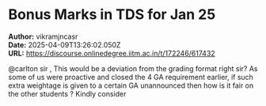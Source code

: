 # Bonus Marks in TDS for Jan 25

**Author:** vikramjncasr  
**Date:** 2025-04-09T13:26:02.050Z  
**URL:** https://discourse.onlinedegree.iitm.ac.in/t/172246/617432

@carlton sir ,
This would be a deviation from the grading format right sir? As some of us were proactive and closed the 4 GA requirement earlier, if such extra weightage is given to a certain  GA unannounced then how is it fair on the other students ?
Kindly consider
